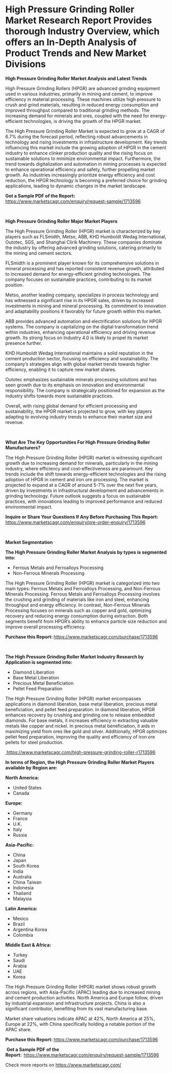 <p><h1>High Pressure Grinding Roller Market Research Report Provides thorough Industry Overview, which offers an In-Depth Analysis of Product Trends and New Market Divisions</h1></p><p><strong>High Pressure Grinding Roller Market Analysis and Latest Trends</strong></p>
<p><p>High Pressure Grinding Rollers (HPGR) are advanced grinding equipment used in various industries, primarily in mining and cement, to improve efficiency in material processing. These machines utilize high pressure to crush and grind materials, resulting in reduced energy consumption and improved throughput compared to traditional grinding methods. The increasing demand for minerals and ores, coupled with the need for energy-efficient technologies, is driving the growth of the HPGR market.</p><p>The High Pressure Grinding Roller Market is expected to grow at a CAGR of 6.7% during the forecast period, reflecting robust advancements in technology and rising investments in infrastructure development. Key trends influencing this market include the growing adoption of HPGR in the cement industry to enhance clinker production quality and the rising focus on sustainable solutions to minimize environmental impact. Furthermore, the trend towards digitalization and automation in mining processes is expected to enhance operational efficiency and safety, further propelling market growth. As industries increasingly prioritize energy efficiency and cost reduction, the HPGR technology is becoming a preferred choice for grinding applications, leading to dynamic changes in the market landscape.</p></p>
<p><strong>Get a Sample PDF of the Report:&nbsp;</strong> <a href="https://www.marketscagr.com/enquiry/request-sample/1713596?utm_campaign=1902&utm_medium=2&utm_source=Github&utm_content=ia&utm_term=11012025&utm_id=high-pressure-grinding-roller">https://www.marketscagr.com/enquiry/request-sample/1713596</a></p>
<p>&nbsp;</p>
<p><strong>High Pressure Grinding Roller Major Market Players</strong></p>
<p><p>The High Pressure Grinding Roller (HPGR) market is characterized by key players such as FLSmidth, Metso, ABB, KHD Humboldt Wedag International, Outotec, SGS, and Shanghai Clirik Machinery. These companies dominate the industry by offering advanced grinding solutions, catering primarily to the mining and cement sectors.</p><p>FLSmidth is a prominent player known for its comprehensive solutions in mineral processing and has reported consistent revenue growth, attributed to increased demand for energy-efficient grinding technologies. The company focuses on sustainable practices, contributing to its market position.</p><p>Metso, another leading company, specializes in process technology and has witnessed a significant rise in its HPGR sales, driven by increased investments in mining and mineral processing. Its commitment to innovation and adaptability positions it favorably for future growth within this market.</p><p>ABB provides advanced automation and electrification solutions for HPGR systems. The company is capitalizing on the digital transformation trend within industries, enhancing operational efficiency and driving revenue growth. Its strong focus on Industry 4.0 is likely to propel its market presence further.</p><p>KHD Humboldt Wedag International maintains a solid reputation in the cement production sector, focusing on efficiency and sustainability. The company’s strategies align with global market trends towards higher efficiency, enabling it to capture new market shares.</p><p>Outotec emphasizes sustainable minerals processing solutions and has seen growth due to its emphasis on innovation and environmental responsibility. The company is strategically positioned for expansion as the industry shifts towards more sustainable practices.</p><p>Overall, with rising global demand for efficient processing and sustainability, the HPGR market is projected to grow, with key players adapting to evolving industry trends to enhance their market size and revenue.</p></p>
<p>&nbsp;</p>
<p><strong>What Are The Key Opportunities For High Pressure Grinding Roller Manufacturers?</strong></p>
<p><p>The High Pressure Grinding Roller (HPGR) market is witnessing significant growth due to increasing demand for minerals, particularly in the mining industry, where efficiency and cost-effectiveness are paramount. Key trends include the shift towards energy-efficient technologies and the rising adoption of HPGR in cement and iron ore processing. The market is projected to expand at a CAGR of around 5-7% over the next five years, driven by investments in infrastructural development and advancements in grinding technology. Future outlook suggests a focus on sustainable practices, with innovations leading to improved performance and reduced environmental impact.</p></p>
<p><strong>Inquire or Share Your Questions If Any Before Purchasing This Report:</strong> <a href="https://www.marketscagr.com/enquiry/pre-order-enquiry/1713596?utm_campaign=1902&utm_medium=2&utm_source=Github&utm_content=ia&utm_term=11012025&utm_id=high-pressure-grinding-roller">https://www.marketscagr.com/enquiry/pre-order-enquiry/1713596</a></p>
<p>&nbsp;</p>
<p><strong>Market Segmentation</strong></p>
<p><strong>The High Pressure Grinding Roller Market Analysis by types is segmented into:</strong></p>
<p><ul><li>Ferrous Metals and Ferroalloys Processing</li><li>Non-Ferrous Minerals Processing</li></ul></p>
<p><p>The High Pressure Grinding Roller (HPGR) market is categorized into two main types: Ferrous Metals and Ferroalloys Processing, and Non-Ferrous Minerals Processing. Ferrous Metals and Ferroalloys Processing involves the crushing and grinding of materials like iron and steel, enhancing throughput and energy efficiency. In contrast, Non-Ferrous Minerals Processing focuses on minerals such as copper and gold, optimizing recovery and reducing energy consumption during extraction. Both segments benefit from HPGR’s ability to enhance particle size reduction and improve overall processing efficiency.</p></p>
<p><strong>Purchase this Report:&nbsp;</strong><a href="https://www.marketscagr.com/purchase/1713596?utm_campaign=1902&utm_medium=2&utm_source=Github&utm_content=ia&utm_term=11012025&utm_id=high-pressure-grinding-roller">https://www.marketscagr.com/purchase/1713596</a></p>
<p>&nbsp;</p>
<p><strong>The High Pressure Grinding Roller Market Industry Research by Application is segmented into:</strong></p>
<p><ul><li>Diamond Liberation</li><li>Base Metal Liberation</li><li>Precious Metal Beneficiation</li><li>Pellet Feed Preparation</li></ul></p>
<p><p>The High Pressure Grinding Roller (HPGR) market encompasses applications in diamond liberation, base metal liberation, precious metal beneficiation, and pellet feed preparation. In diamond liberation, HPGR enhances recovery by crushing and grinding ore to release embedded diamonds. For base metals, it increases efficiency in extracting valuable metals like copper and nickel. In precious metal beneficiation, it aids in maximizing yield from ores like gold and silver. Additionally, HPGR optimizes pellet feed preparation, improving the quality and efficiency of iron ore pellets for steel production.</p></p>
<p><a href="https://www.marketscagr.com/high-pressure-grinding-roller-r1713596?utm_campaign=1902&utm_medium=2&utm_source=Github&utm_content=ia&utm_term=11012025&utm_id=high-pressure-grinding-roller">&nbsp;https://www.marketscagr.com/high-pressure-grinding-roller-r1713596</a></p>
<p><strong>In terms of Region, the High Pressure Grinding Roller Market Players available by Region are:</strong></p>
<p>
    <p> <strong> North America: </strong>
        <ul>
            <li>United States</li>
            <li>Canada</li>
        </ul>
        </p> 
    <p> <strong> Europe: </strong>
        <ul>
            <li>Germany</li>
            <li>France</li>
            <li>U.K.</li>
            <li>Italy</li>
            <li>Russia</li>
        </ul>
        </p> 
    <p> <strong> Asia-Pacific: </strong>
        <ul>
            <li>China</li>
            <li>Japan</li>
            <li>South Korea</li>
            <li>India</li>
            <li>Australia</li>
            <li>China Taiwan</li>
            <li>Indonesia</li>
            <li>Thailand</li>
            <li>Malaysia</li>
        </ul>
        </p> 
    <p> <strong> Latin America: </strong>
        <ul>
            <li>Mexico</li>
            <li>Brazil</li>
            <li>Argentina Korea</li>
            <li>Colombia</li>
        </ul>
        </p> 
    <p> <strong> Middle East & Africa: </strong>
        <ul>
            <li>Turkey</li>
            <li>Saudi</li>
            <li>Arabia</li>
            <li>UAE</li>
            <li>Korea</li>
        </ul>
    </p>
    </p>
<p><p>The High Pressure Grinding Roller (HPGR) market shows robust growth across regions, with Asia-Pacific (APAC) leading due to increased mining and cement production activities. North America and Europe follow, driven by industrial expansion and infrastructure projects. China is also a significant contributor, benefiting from its vast manufacturing base. </p><p>Market share valuations indicate APAC at 42%, North America at 25%, Europe at 22%, with China specifically holding a notable portion of the APAC share.</p></p>
<p><strong>Purchase this Report: </strong><a href="https://www.marketscagr.com/purchase/1713596?utm_campaign=1902&utm_medium=2&utm_source=Github&utm_content=ia&utm_term=11012025&utm_id=high-pressure-grinding-roller">https://www.marketscagr.com/purchase/1713596</a></p>
<p>&nbsp;<strong>Get a Sample PDF of the Report:&nbsp;&nbsp;</strong><a href="https://www.marketscagr.com/enquiry/request-sample/1713596?utm_campaign=1902&utm_medium=2&utm_source=Github&utm_content=ia&utm_term=11012025&utm_id=high-pressure-grinding-roller">https://www.marketscagr.com/enquiry/request-sample/1713596</a></p>
<p><strong></strong></p>
<p>Check more reports on <a href="https://www.marketscagr.com/?utm_campaign=1902&utm_medium=2&utm_source=Github&utm_content=ia&utm_term=11012025&utm_id=high-pressure-grinding-roller">https://www.marketscagr.com/</a></p>